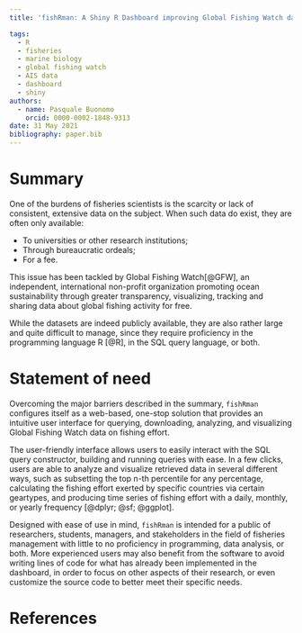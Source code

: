 ```yaml
---
title: 'fishRman: A Shiny R Dashboard improving Global Fishing Watch data availability'

tags:
  - R
  - fisheries
  - marine biology
  - global fishing watch
  - AIS data
  - dashboard
  - shiny
authors:
  - name: Pasquale Buonomo
    orcid: 0000-0002-1848-9313
date: 31 May 2021
bibliography: paper.bib
---
```


# Summary
One of the burdens of fisheries scientists is the scarcity or lack of consistent, 
extensive data on the subject. When such data do exist, they are often only available:
- To universities or other research institutions;
- Through bureaucratic ordeals;
- For a fee.

This issue has been tackled by Global Fishing Watch[@GFW], an independent, international 
non-profit organization promoting ocean sustainability through greater transparency, 
visualizing, tracking and sharing data about global fishing activity for free.

While the datasets are indeed publicly available, they are also rather large and quite 
difficult to manage, since they require proficiency in the programming language R [@R], 
in the SQL query language, or both.

# Statement of need
Overcoming the major barriers described in the summary, `fishRman` configures itself as 
a web-based, one-stop solution that provides an intuitive user interface for querying, 
downloading, analyzing, and visualizing Global Fishing Watch data on fishing effort.

The user-friendly interface allows users to easily interact with the SQL query 
constructor, building and running queries with ease. In a few clicks, users are able to 
analyze and visualize retrieved data in several different ways, such as subsetting the 
top n-th percentile for any percentage, calculating the fishing effort exerted by 
specific countries via certain geartypes, and producing time series of fishing effort 
with a daily, monthly, or yearly frequency [@dplyr; @sf; @ggplot].

Designed with ease of use in mind, `fishRman` is intended for a public of researchers,
students, managers, and stakeholders in the field of fisheries management with little
to no proficiency in programming, data analysis, or both. More experienced users may
also benefit from the software to avoid writing lines of code for what has already
been implemented in the dashboard, in order to focus on other aspects of their research,
or even customize the source code to better meet their specific needs.

# References